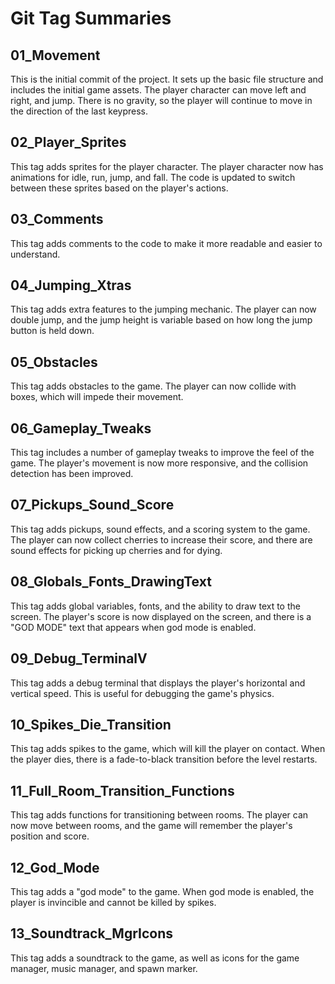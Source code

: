 
# Git Tag Summaries

## 01_Movement
This is the initial commit of the project. It sets up the basic file structure and includes the initial game assets. The player character can move left and right, and jump. There is no gravity, so the player will continue to move in the direction of the last keypress.

## 02_Player_Sprites
This tag adds sprites for the player character. The player character now has animations for idle, run, jump, and fall. The code is updated to switch between these sprites based on the player's actions.

## 03_Comments
This tag adds comments to the code to make it more readable and easier to understand.

## 04_Jumping_Xtras
This tag adds extra features to the jumping mechanic. The player can now double jump, and the jump height is variable based on how long the jump button is held down.

## 05_Obstacles
This tag adds obstacles to the game. The player can now collide with boxes, which will impede their movement.

## 06_Gameplay_Tweaks
This tag includes a number of gameplay tweaks to improve the feel of the game. The player's movement is now more responsive, and the collision detection has been improved.

## 07_Pickups_Sound_Score
This tag adds pickups, sound effects, and a scoring system to the game. The player can now collect cherries to increase their score, and there are sound effects for picking up cherries and for dying.

## 08_Globals_Fonts_DrawingText
This tag adds global variables, fonts, and the ability to draw text to the screen. The player's score is now displayed on the screen, and there is a "GOD MODE" text that appears when god mode is enabled.

## 09_Debug_TerminalV
This tag adds a debug terminal that displays the player's horizontal and vertical speed. This is useful for debugging the game's physics.

## 10_Spikes_Die_Transition
This tag adds spikes to the game, which will kill the player on contact. When the player dies, there is a fade-to-black transition before the level restarts.

## 11_Full_Room_Transition_Functions
This tag adds functions for transitioning between rooms. The player can now move between rooms, and the game will remember the player's position and score.

## 12_God_Mode
This tag adds a "god mode" to the game. When god mode is enabled, the player is invincible and cannot be killed by spikes.

## 13_Soundtrack_MgrIcons
This tag adds a soundtrack to the game, as well as icons for the game manager, music manager, and spawn marker.
